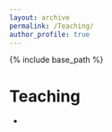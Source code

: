 ```yaml
---
layout: archive
permalink: /Teaching/
author_profile: true
---
```

{% include base_path %}

# Teaching
* 

